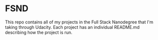 # FSND
This repo contains all of my projects in the Full Stack Nanodegree that I'm taking through Udacity. Each project has an individual README.md describing how the project is run.
